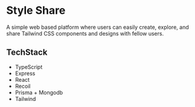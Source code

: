 # Style Share
A simple web based platform where users can easily create, explore, and share Tailwind CSS components and designs with fellow users.

## TechStack
- TypeScript
- Express
- React
- Recoil
- Prisma + Mongodb
- Tailwind
